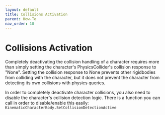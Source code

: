 ```yaml
---
layout: default
title: Collisions Activation
parent: How-To
nav_order: 10
---
```


# Collisions Activation
Completely deactivating the collision handling of a character requires more than simply setting the character's PhysicsCollider's collision response to "None". Setting the collision response to None prevents other rigidbodies from colliding with the character, but it does not prevent the character from detecting its own collisions with physics queries.

In order to completely deactivate character collisions, you also need to disable the character's collision detection logic. There is a function you can call in order to disable/enable this easily: `KinematicCharacterBody.SetCollisionDetectionActive`